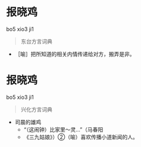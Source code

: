 # 报晓鸡
bo5 xio3 ji1
> 东台方言词典
- ［喻］把所知道的相关内情传递给对方，搬弄是非。

# 报晓鸡
bo5 xio3 ji1
> 兴化方言词典
- 司晨的雄鸡
  - “（这闹钟）比家里～灵…”（马春阳
  - 《三九姑娘》）②（喻）喜欢传播小道新闻的人。
